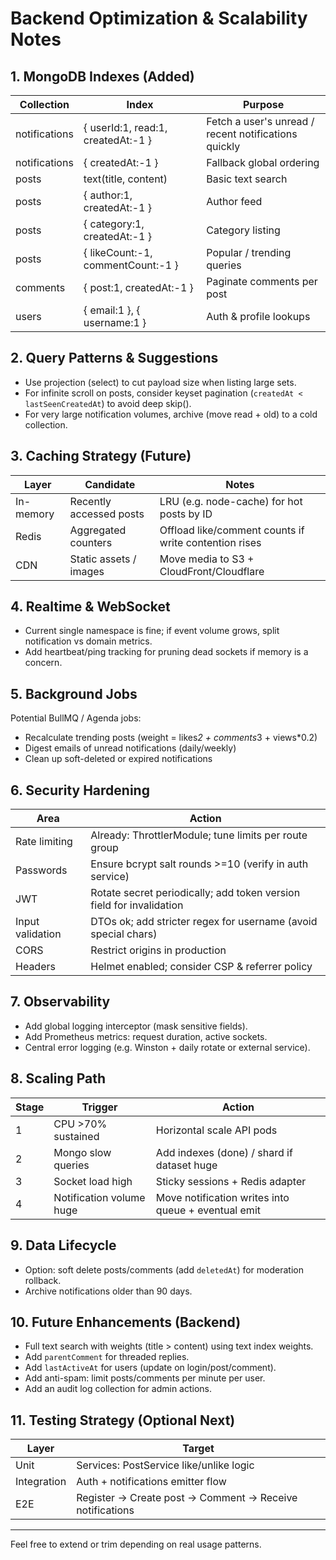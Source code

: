 # Backend Optimization & Scalability Notes

## 1. MongoDB Indexes (Added)
| Collection | Index | Purpose |
|------------|-------|---------|
| notifications | { userId:1, read:1, createdAt:-1 } | Fetch a user's unread / recent notifications quickly |
| notifications | { createdAt:-1 } | Fallback global ordering |
| posts | text(title, content) | Basic text search |
| posts | { author:1, createdAt:-1 } | Author feed |
| posts | { category:1, createdAt:-1 } | Category listing |
| posts | { likeCount:-1, commentCount:-1 } | Popular / trending queries |
| comments | { post:1, createdAt:-1 } | Paginate comments per post |
| users | { email:1 }, { username:1 } | Auth & profile lookups |

## 2. Query Patterns & Suggestions
- Use projection (select) to cut payload size when listing large sets.
- For infinite scroll on posts, consider keyset pagination (`createdAt < lastSeenCreatedAt`) to avoid deep skip().
- For very large notification volumes, archive (move read + old) to a cold collection.

## 3. Caching Strategy (Future)
| Layer | Candidate | Notes |
|-------|-----------|-------|
| In-memory | Recently accessed posts | LRU (e.g. node-cache) for hot posts by ID |
| Redis | Aggregated counters | Offload like/comment counts if write contention rises |
| CDN | Static assets / images | Move media to S3 + CloudFront/Cloudflare |

## 4. Realtime & WebSocket
- Current single namespace is fine; if event volume grows, split notification vs domain metrics.
- Add heartbeat/ping tracking for pruning dead sockets if memory is a concern.

## 5. Background Jobs
Potential BullMQ / Agenda jobs:
- Recalculate trending posts (weight = likes*2 + comments*3 + views*0.2)
- Digest emails of unread notifications (daily/weekly)
- Clean up soft-deleted or expired notifications

## 6. Security Hardening
| Area | Action |
|------|--------|
| Rate limiting | Already: ThrottlerModule; tune limits per route group |
| Passwords | Ensure bcrypt salt rounds >=10 (verify in auth service) |
| JWT | Rotate secret periodically; add token version field for invalidation |
| Input validation | DTOs ok; add stricter regex for username (avoid special chars) |
| CORS | Restrict origins in production |
| Headers | Helmet enabled; consider CSP & referrer policy |

## 7. Observability
- Add global logging interceptor (mask sensitive fields).
- Add Prometheus metrics: request duration, active sockets.
- Central error logging (e.g. Winston + daily rotate or external service).

## 8. Scaling Path
| Stage | Trigger | Action |
|-------|---------|--------|
| 1 | CPU >70% sustained | Horizontal scale API pods |
| 2 | Mongo slow queries | Add indexes (done) / shard if dataset huge |
| 3 | Socket load high | Sticky sessions + Redis adapter |
| 4 | Notification volume huge | Move notification writes into queue + eventual emit |

## 9. Data Lifecycle
- Option: soft delete posts/comments (add `deletedAt`) for moderation rollback.
- Archive notifications older than 90 days.

## 10. Future Enhancements (Backend)
- Full text search with weights (title > content) using text index weights.
- Add `parentComment` for threaded replies.
- Add `lastActiveAt` for users (update on login/post/comment).
- Add anti-spam: limit posts/comments per minute per user.
- Add an audit log collection for admin actions.

## 11. Testing Strategy (Optional Next)
| Layer | Target |
|-------|--------|
| Unit | Services: PostService like/unlike logic |
| Integration | Auth + notifications emitter flow |
| E2E | Register → Create post → Comment → Receive notifications |

---
Feel free to extend or trim depending on real usage patterns.
